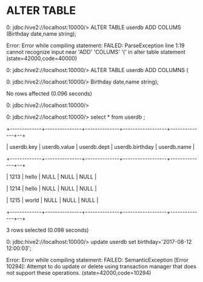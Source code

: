 # ALTER TABLE

0: jdbc:hive2://localhost:10000/&gt; ALTER TABLE userdb ADD COLUMS \(Birthday date,name string\);

Error: Error while compiling statement: FAILED: ParseException line 1:19 cannot recognize input near 'ADD' 'COLUMS' '\(' in alter table statement \(state=42000,code=40000\)

0: jdbc:hive2://localhost:10000/&gt; ALTER TABLE userdb ADD COLUMNS \(

0: jdbc:hive2://localhost:10000/&gt; Birthday date,name string\);

No rows affected \(0.096 seconds\)

0: jdbc:hive2://localhost:10000/&gt;

0: jdbc:hive2://localhost:10000/&gt; select \* from userdb ;

+-------------+---------------+--------------+------------------+--------------+--+

\| userdb.key  \| userdb.value  \| userdb.dept  \| userdb.birthday  \| userdb.name  \|

+-------------+---------------+--------------+------------------+--------------+--+

\| 1213        \| hello         \| NULL         \| NULL             \| NULL         \|

\| 1214        \| hello         \| NULL         \| NULL             \| NULL         \|

\| 1215        \| world         \| NULL         \| NULL             \| NULL         \|

+-------------+---------------+--------------+------------------+--------------+--+

3 rows selected \(0.098 seconds\)

0: jdbc:hive2://localhost:10000/&gt;   update userdb set birthday='2017-08-12 12:00:03';

Error: Error while compiling statement: FAILED: SemanticException \[Error 10294\]: Attempt to do update or delete using transaction manager that does not support these operations. \(state=42000,code=10294\)

